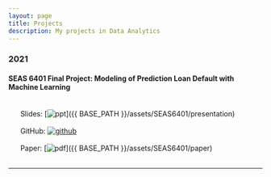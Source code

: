 ```yaml
---
layout: page
title: Projects
description: My projects in Data Analytics
---
```



###  2021

#### SEAS 6401 Final Project: Modeling of Prediction Loan Default with Machine Learning
<br/>&nbsp; &nbsp; &nbsp; Slides:
[![ppt](icons16/ppt-icon.png)]({{ BASE_PATH }}/assets/SEAS6401/presentation)<br/>
<br/>&nbsp; &nbsp; &nbsp; GitHub:
[![github](icons16/github-icon.png)](https://github.com/Rui0818/SEAS6401)<br/>
<br/>&nbsp; &nbsp; &nbsp; Paper:
[![pdf](icons16/pdf-icon.png)]({{ BASE_PATH }}/assets/SEAS6401/paper)<br/>
&nbsp; &nbsp; &nbsp; 

---




